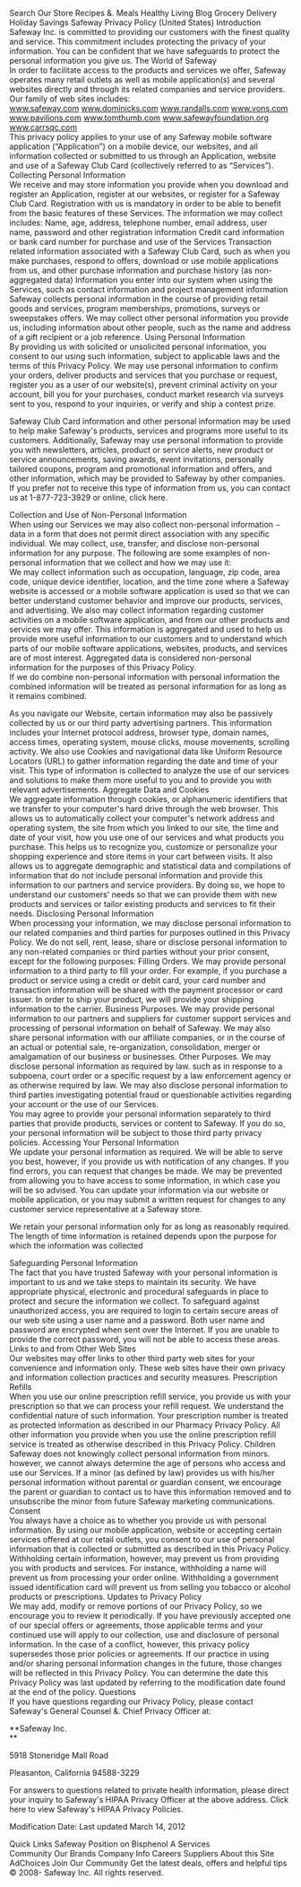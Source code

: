 Search Our Store Recipes &. Meals Healthy Living Blog Grocery Delivery Holiday Savings Safeway Privacy Policy (United States) Introduction  
Safeway Inc. is committed to providing our customers with the finest quality and service. This commitment includes protecting the privacy of your information. You can be confident that we have safeguards to protect the personal information you give us. The World of Safeway  
In order to facilitate access to the products and services we offer, Safeway operates many retail outlets as well as mobile application(s) and several websites directly and through its related companies and service providers. Our family of web sites includes:  
www.safeway.com www.dominicks.com www.randalls.com www.vons.com www.pavilions.com www.tomthumb.com www.safewayfoundation.org www.carrsqc.com  
This privacy policy applies to your use of any Safeway mobile software application (“Application”) on a mobile device, our websites, and all information collected or submitted to us through an Application, website and use of a Safeway Club Card (collectively referred to as “Services”). Collecting Personal Information  
We receive and may store information you provide when you download and register an Application, register at our websites, or register for a Safeway Club Card. Registration with us is mandatory in order to be able to benefit from the basic features of these Services. The information we may collect includes: Name, age, address, telephone number, email address, user name, password and other registration information Credit card information or bank card number for purchase and use of the Services Transaction related information associated with a Safeway Club Card, such as when you make purchases, respond to offers, download or use mobile applications from us, and other purchase information and purchase history (as non-aggregated data) Information you enter into our system when using the Services, such as contact information and project management information  
Safeway collects personal information in the course of providing retail goods and services, program memberships, promotions, surveys or sweepstakes offers. We may collect other personal information you provide us, including information about other people, such as the name and address of a gift recipient or a job reference. Using Personal Information  
By providing us with solicited or unsolicited personal information, you consent to our using such information, subject to applicable laws and the terms of this Privacy Policy. We may use personal information to confirm your orders, deliver products and services that you purchase or request, register you as a user of our website(s), prevent criminal activity on your account, bill you for your purchases, conduct market research via surveys sent to you, respond to your inquiries, or verify and ship a contest prize.

  
  

Safeway Club Card information and other personal information may be used to help make Safeway's products, services and programs more useful to its customers. Additionally, Safeway may use personal information to provide you with newsletters, articles, product or service alerts, new product or service announcements, saving awards, event invitations, personally tailored coupons, program and promotional information and offers, and other information, which may be provided to Safeway by other companies. If you prefer not to receive this type of information from us, you can contact us at 1-877-723-3929 or online, click here.

Collection and Use of Non-Personal Information  
When using our Services we may also collect non-personal information − data in a form that does not permit direct association with any specific individual. We may collect, use, transfer, and disclose non-personal information for any purpose. The following are some examples of non-personal information that we collect and how we may use it:  
We may collect information such as occupation, language, zip code, area code, unique device identifier, location, and the time zone where a Safeway website is accessed or a mobile software application is used so that we can better understand customer behavior and improve our products, services, and advertising. We also may collect information regarding customer activities on a mobile software application, and from our other products and services we may offer. This information is aggregated and used to help us provide more useful information to our customers and to understand which parts of our mobile software applications, websites, products, and services are of most interest. Aggregated data is considered non-personal information for the purposes of this Privacy Policy.  
If we do combine non-personal information with personal information the combined information will be treated as personal information for as long as it remains combined.  
  
As you navigate our Website, certain information may also be passively collected by us or our third party advertising partners. This information includes your Internet protocol address, browser type, domain names, access times, operating system, mouse clicks, mouse movements, scrolling activity. We also use Cookies and navigational data like Uniform Resource Locators (URL) to gather information regarding the date and time of your visit. This type of information is collected to analyze the use of our services and solutions to make them more useful to you and to provide you with relevant advertisements. Aggregate Data and Cookies  
We aggregate information through cookies, or alphanumeric identifiers that we transfer to your computer's hard drive through the web browser. This allows us to automatically collect your computer's network address and operating system, the site from which you linked to our site, the time and date of your visit, how you use one of our services and what products you purchase. This helps us to recognize you, customize or personalize your shopping experience and store items in your cart between visits. It also allows us to aggregate demographic and statistical data and compilations of information that do not include personal information and provide this information to our partners and service providers. By doing so, we hope to understand our customers' needs so that we can provide them with new products and services or tailor existing products and services to fit their needs. Disclosing Personal Information  
When processing your information, we may disclose personal information to our related companies and third parties for purposes outlined in this Privacy Policy. We do not sell, rent, lease, share or disclose personal information to any non-related companies or third parties without your prior consent, except for the following purposes: Filling Orders. We may provide personal information to a third party to fill your order. For example, if you purchase a product or service using a credit or debit card, your card number and transaction information will be shared with the payment processor or card issuer. In order to ship your product, we will provide your shipping information to the carrier. Business Purposes. We may provide personal information to our partners and suppliers for customer support services and processing of personal information on behalf of Safeway. We may also share personal information with our affiliate companies, or in the course of an actual or potential sale, re-organization, consolidation, merger or amalgamation of our business or businesses. Other Purposes. We may disclose personal information as required by law. such as in response to a subpoena, court order or a specific request by a law enforcement agency or as otherwise required by law. We may also disclose personal information to third parties investigating potential fraud or questionable activities regarding your account or the use of our Services.  
You may agree to provide your personal information separately to third parties that provide products, services or content to Safeway. If you do so, your personal information will be subject to those third party privacy policies. Accessing Your Personal Information  
We update your personal information as required. We will be able to serve you best, however, if you provide us with notification of any changes. If you find errors, you can request that changes be made. We may be prevented from allowing you to have access to some information, in which case you will be so advised. You can update your information via our website or mobile application, or you may submit a written request for changes to any customer service representative at a Safeway store.

  
  

We retain your personal information only for as long as reasonably required. The length of time information is retained depends upon the purpose for which the information was collected

Safeguarding Personal Information  
The fact that you have trusted Safeway with your personal information is important to us and we take steps to maintain its security. We have appropriate physical, electronic and procedural safeguards in place to protect and secure the information we collect. To safeguard against unauthorized access, you are required to login to certain secure areas of our web site using a user name and a password. Both user name and password are encrypted when sent over the Internet. If you are unable to provide the correct password, you will not be able to access these areas. Links to and from Other Web Sites  
Our websites may offer links to other third party web sites for your convenience and information only. These web sites have their own privacy and information collection practices and security measures. Prescription Refills  
When you use our online prescription refill service, you provide us with your prescription so that we can process your refill request. We understand the confidential nature of such information. Your prescription number is treated as protected information as described in our Pharmacy Privacy Policy. All other information you provide when you use the online prescription refill service is treated as otherwise described in this Privacy Policy. Children  
Safeway does not knowingly collect personal information from minors. however, we cannot always determine the age of persons who access and use our Services. If a minor (as defined by law) provides us with his/her personal information without parental or guardian consent, we encourage the parent or guardian to contact us to have this information removed and to unsubscribe the minor from future Safeway marketing communications. Consent  
You always have a choice as to whether you provide us with personal information. By using our mobile application, website or accepting certain services offered at our retail outlets, you consent to our use of personal information that is collected or submitted as described in this Privacy Policy. Withholding certain information, however, may prevent us from providing you with products and services. For instance, withholding a name will prevent us from processing your order online. Withholding a government issued identification card will prevent us from selling you tobacco or alcohol products or prescriptions. Updates to Privacy Policy  
We may add, modify or remove portions of our Privacy Policy, so we encourage you to review it periodically. If you have previously accepted one of our special offers or agreements, those applicable terms and your continued use will apply to our collection, use and disclosure of personal information. In the case of a conflict, however, this privacy policy supersedes those prior policies or agreements. If our practice in using and/or sharing personal information changes in the future, those changes will be reflected in this Privacy Policy. You can determine the date this Privacy Policy was last updated by referring to the modification date found at the end of the policy. Questions  
If you have questions regarding our Privacy Policy, please contact Safeway's General Counsel &. Chief Privacy Officer at:  

**Safeway Inc.  
**

5918 Stoneridge Mall Road  

Pleasanton, California 94588-3229

For answers to questions related to private health information, please direct your inquiry to Safeway's HIPAA Privacy Officer at the above address. Click here to view Safeway's HIPAA Privacy Policies.  

  

Modification Date: Last updated March 14, 2012

Quick Links Safeway Position on Bisphenol A Services  
Community Our Brands Company Info Careers Suppliers About this Site AdChoices Join Our Community Get the latest deals, offers and helpful tips © 2008- Safeway Inc. All rights reserved.